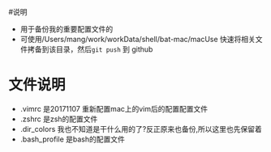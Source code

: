 #说明
* 用于备份我的重要配置文件的
* 可使用/Users/mang/work/workData/shell/bat-mac/macUse 快速将相关文件拷备到该目录，然后`git push` 到 github

# 文件说明
* .vimrc 是20171107 重新配置mac上的vim后的配置配置文件
* .zshrc 是zsh的配置文件
* .dir_colors 我也不知道是干什么用的了?反正原来也备份,所以这里也先保留着
* .bash_profile 是bash的配置文件

